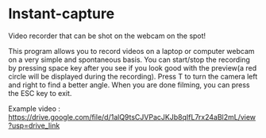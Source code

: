 # Instant-capture

Video recorder that can be shot on the webcam on the spot!

This program allows you to record videos on a laptop or computer webcam on a very simple and spontaneous basis. You can start/stop the recording by pressing space key after you see if you look good with the preview(a red circle will be displayed during the recording). Press T to turn the camera left and right to find a better angle. When you are done filming, you can press the ESC key to exit.

Example video : https://drive.google.com/file/d/1alQ9tsCJVPacJKJb8qIfL7rx24aBl2mL/view?usp=drive_link
